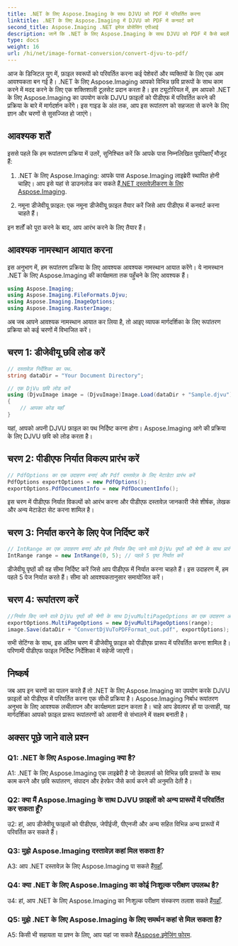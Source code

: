 ```yaml
---
title: .NET के लिए Aspose.Imaging के साथ DJVU को PDF में परिवर्तित करना
linktitle: .NET के लिए Aspose.Imaging में DJVU को PDF में कनवर्ट करें
second_title: Aspose.Imaging .NET इमेज प्रोसेसिंग एपीआई
description: जानें कि .NET के लिए Aspose.Imaging के साथ DJVU को PDF में कैसे बदलें। निर्बाध रूपांतरणों के लिए हमारी चरण-दर-चरण मार्गदर्शिका का पालन करें।
type: docs
weight: 16
url: /hi/net/image-format-conversion/convert-djvu-to-pdf/
---
```

आज के डिजिटल युग में, फ़ाइल स्वरूपों को परिवर्तित करना कई पेशेवरों और व्यक्तियों के लिए एक आम आवश्यकता बन गई है। .NET के लिए Aspose.Imaging आपको विभिन्न छवि प्रारूपों के साथ काम करने में मदद करने के लिए एक शक्तिशाली टूलसेट प्रदान करता है। इस ट्यूटोरियल में, हम आपको .NET के लिए Aspose.Imaging का उपयोग करके DJVU फ़ाइलों को पीडीएफ में परिवर्तित करने की प्रक्रिया के बारे में मार्गदर्शन करेंगे। इस गाइड के अंत तक, आप इस रूपांतरण को सहजता से करने के लिए ज्ञान और चरणों से सुसज्जित हो जाएंगे।

## आवश्यक शर्तें

इससे पहले कि हम रूपांतरण प्रक्रिया में उतरें, सुनिश्चित करें कि आपके पास निम्नलिखित पूर्वापेक्षाएँ मौजूद हैं:

1.  .NET के लिए Aspose.Imaging: आपके पास Aspose.Imaging लाइब्रेरी स्थापित होनी चाहिए। आप इसे यहां से डाउनलोड कर सकते हैं[.NET दस्तावेज़ीकरण के लिए Aspose.Imaging](https://reference.aspose.com/imaging/net/).

2. नमूना डीजेवीयू फ़ाइल: एक नमूना डीजेवीयू फ़ाइल तैयार करें जिसे आप पीडीएफ में कनवर्ट करना चाहते हैं।

इन शर्तों को पूरा करने के बाद, आप आरंभ करने के लिए तैयार हैं।

## आवश्यक नामस्थान आयात करना

इस अनुभाग में, हम रूपांतरण प्रक्रिया के लिए आवश्यक आवश्यक नामस्थान आयात करेंगे। ये नामस्थान .NET के लिए Aspose.Imaging की कार्यक्षमता तक पहुँचने के लिए आवश्यक हैं।

```csharp
using Aspose.Imaging;
using Aspose.Imaging.FileFormats.Djvu;
using Aspose.Imaging.ImageOptions;
using Aspose.Imaging.RasterImage;
```

अब जब आपने आवश्यक नामस्थान आयात कर लिया है, तो आइए व्यापक मार्गदर्शिका के लिए रूपांतरण प्रक्रिया को कई चरणों में विभाजित करें।

## चरण 1: डीजेवीयू छवि लोड करें

```csharp
// दस्तावेज़ निर्देशिका का पथ.
string dataDir = "Your Document Directory";

// एक DjVu छवि लोड करें
using (DjvuImage image = (DjvuImage)Image.Load(dataDir + "Sample.djvu"))
{
    // आपका कोड यहाँ
}
```

यहां, आपको अपनी DJVU फ़ाइल का पथ निर्दिष्ट करना होगा। Aspose.Imaging आगे की प्रक्रिया के लिए DJVU छवि को लोड करता है।

## चरण 2: पीडीएफ निर्यात विकल्प प्रारंभ करें

```csharp
// PdfOptions का एक उदाहरण बनाएं और Pdf दस्तावेज़ के लिए मेटाडेटा प्रारंभ करें
PdfOptions exportOptions = new PdfOptions();
exportOptions.PdfDocumentInfo = new PdfDocumentInfo();
```

इस चरण में पीडीएफ निर्यात विकल्पों को आरंभ करना और पीडीएफ दस्तावेज़ जानकारी जैसे शीर्षक, लेखक और अन्य मेटाडेटा सेट करना शामिल है।

## चरण 3: निर्यात करने के लिए पेज निर्दिष्ट करें

```csharp
// IntRange का एक उदाहरण बनाएं और इसे निर्यात किए जाने वाले DjVu पृष्ठों की श्रेणी के साथ प्रारंभ करें
IntRange range = new IntRange(0, 5); // पहले 5 पृष्ठ निर्यात करें
```

डीजेवीयू पृष्ठों की वह सीमा निर्दिष्ट करें जिसे आप पीडीएफ में निर्यात करना चाहते हैं। इस उदाहरण में, हम पहले 5 पेज निर्यात करते हैं। सीमा को आवश्यकतानुसार समायोजित करें।

## चरण 4: रूपांतरण करें

```csharp
//निर्यात किए जाने वाले DjVu पृष्ठों की श्रेणी के साथ DjvuMultiPageOptions का एक उदाहरण आरंभ करें और परिणाम को पीडीएफ प्रारूप में सहेजें
exportOptions.MultiPageOptions = new DjvuMultiPageOptions(range);
image.Save(dataDir + "ConvertDjVuToPDFFormat_out.pdf", exportOptions);
```

सभी सेटिंग्स के साथ, इस अंतिम चरण में डीजेवीयू फ़ाइल को पीडीएफ प्रारूप में परिवर्तित करना शामिल है। परिणामी पीडीएफ फाइल निर्दिष्ट निर्देशिका में सहेजी जाएगी।

## निष्कर्ष

जब आप इन चरणों का पालन करते हैं तो .NET के लिए Aspose.Imaging का उपयोग करके DJVU फ़ाइलों को पीडीएफ में परिवर्तित करना एक सीधी प्रक्रिया है। Aspose.Imaging निर्बाध रूपांतरण अनुभव के लिए आवश्यक लचीलापन और कार्यक्षमता प्रदान करता है। चाहे आप डेवलपर हों या उत्साही, यह मार्गदर्शिका आपको फ़ाइल प्रारूप रूपांतरणों को आसानी से संभालने में सक्षम बनाती है।

## अक्सर पूछे जाने वाले प्रश्न

### Q1: .NET के लिए Aspose.Imaging क्या है?

A1: .NET के लिए Aspose.Imaging एक लाइब्रेरी है जो डेवलपर्स को विभिन्न छवि प्रारूपों के साथ काम करने और छवि रूपांतरण, संपादन और हेरफेर जैसे कार्य करने की अनुमति देती है।

### Q2: क्या मैं Aspose.Imaging के साथ DJVU फ़ाइलों को अन्य प्रारूपों में परिवर्तित कर सकता हूँ?

उ2: हां, आप डीजेवीयू फाइलों को पीडीएफ, जेपीईजी, पीएनजी और अन्य सहित विभिन्न अन्य प्रारूपों में परिवर्तित कर सकते हैं।

### Q3: मुझे Aspose.Imaging दस्तावेज़ कहां मिल सकता है?

 A3: आप .NET दस्तावेज़ के लिए Aspose.Imaging पा सकते हैं[यहाँ](https://reference.aspose.com/imaging/net/).

### Q4: क्या .NET के लिए Aspose.Imaging का कोई निःशुल्क परीक्षण उपलब्ध है?

 उ4: हां, आप .NET के लिए Aspose.Imaging का निःशुल्क परीक्षण संस्करण तलाश सकते हैं[यहाँ](https://releases.aspose.com/).

### Q5: मुझे .NET के लिए Aspose.Imaging के लिए समर्थन कहां से मिल सकता है?

 A5: किसी भी सहायता या प्रश्न के लिए, आप यहां जा सकते हैं[Aspose.इमेजिंग फोरम](https://forum.aspose.com/).